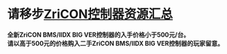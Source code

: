 # 请移步[ZriCON控制器资源汇总](http://zris.work/zricon.htm)
**全新ZriCON BMS/IIDX BIG VER控制器的入手价格小于500元/台。  
请以高于500元的价格购入二手ZriCON BMS/IIDX BIG VER控制器的玩家留意。**
